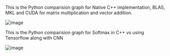 This is the Python comparision graph for Native C++ implementation, BLAS, MKL and CUDA for matrix multiplication and vector addition.

![image](https://github.com/Fogstone/Homework-CMPE220/assets/51188893/d0134a31-9c60-40a3-901f-d1d9e8f9ac65)

This is the Python comparision graph for Softmax in C++ vs using Tensorflow along with CNN

![image](https://github.com/Fogstone/Homework-CMPE220/assets/51188893/db7c4a00-70de-4c71-93a2-6c739137d027)



